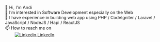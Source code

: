 👋 Hi, I’m Andi
<br>👀 I’m interested in Software Development especially on the Web
<br>🌱 I have experience in building web app using PHP / CodeIgniter / Laravel / JavaScript / NodeJS / Hapi / ReactJS
<br>📫 How to reach me on
<br>&nbsp;&nbsp;&nbsp;&nbsp;&nbsp;&nbsp;&nbsp;&nbsp;[![Linkedin](https://i.stack.imgur.com/gVE0j.png) LinkedIn](https://www.linkedin.com/in/andi-paris-bachtiar/)

<!---
andiparis/andiparis is a ✨ special ✨ repository because its `README.md` (this file) appears on your GitHub profile.
You can click the Preview link to take a look at your changes.
--->
